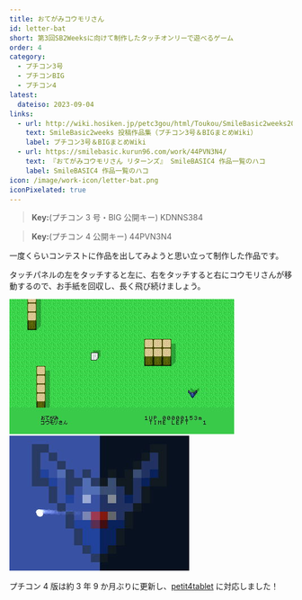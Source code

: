 ```yaml
---
title: おてがみコウモリさん
id: letter-bat
short: 第3回SB2Weeksに向けて制作したタッチオンリーで遊べるゲーム
order: 4
category:
  - プチコン3号
  - プチコンBIG
  - プチコン4
latest:
  dateiso: 2023-09-04
links:
  - url: http://wiki.hosiken.jp/petc3gou/html/Toukou/SmileBasic2weeks20-C5-EA-B9-C6-BA-EE-C9-CA-BD-B8-.html
    text: SmileBasic2weeks 投稿作品集（プチコン3号＆BIGまとめWiki）
    label: プチコン3号＆BIGまとめWiki
  - url: https://smilebasic.kurun96.com/work/44PVN3N4/
    text: 『おてがみコウモリさん リターンズ』 SmileBASIC4 作品一覧のハコ
    label: SmileBASIC4 作品一覧のハコ
icon: /image/work-icon/letter-bat.png
iconPixelated: true
---
```


> **Key:**(プチコン 3 号・BIG 公開キー) KDNNS384

> **Key:**(プチコン 4 公開キー) 44PVN3N4

一度くらいコンテストに作品を出してみようと思い立って制作した作品です。

タッチパネルの左をタッチすると左に、右をタッチすると右にコウモリさんが移動するので、お手紙を回収し、長く飛び続けましょう。

<div class="three-ds">

![おてがみコウモリさん オリジナル 3DS/WiiU版 上画面](letbat_up.jpg)
![おてがみコウモリさん オリジナル 3DS/WiiU版 下画面](letbat_down.jpg)

</div>

プチコン 4 版は約 3 年 9 か月ぶりに更新し、[petit4tablet](https://booth.pm/ja/items/3815403) に対応しました！
